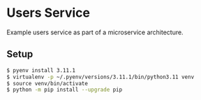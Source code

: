 # Users Service

Example users service as part of a microservice architecture.

## Setup
```sh
$ pyenv install 3.11.1
$ virtualenv -p ~/.pyenv/versions/3.11.1/bin/python3.11 venv
$ source venv/bin/activate
$ python -m pip install --upgrade pip
```